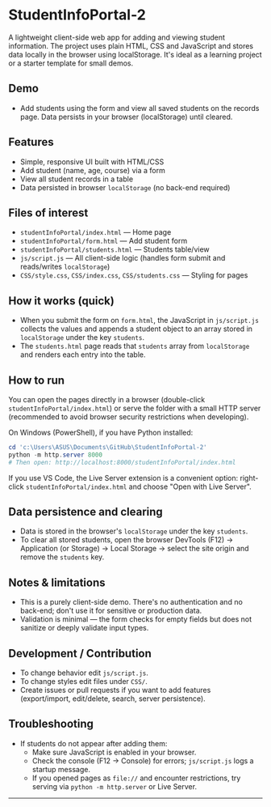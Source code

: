 # StudentInfoPortal-2

A lightweight client-side web app for adding and viewing student information. The project uses plain HTML, CSS and JavaScript and stores data locally in the browser using localStorage. It's ideal as a learning project or a starter template for small demos.

## Demo
- Add students using the form and view all saved students on the records page. Data persists in your browser (localStorage) until cleared.

## Features
- Simple, responsive UI built with HTML/CSS
- Add student (name, age, course) via a form
- View all student records in a table
- Data persisted in browser `localStorage` (no back-end required)

## Files of interest
- `studentInfoPortal/index.html` — Home page
- `studentInfoPortal/form.html` — Add student form
- `studentInfoPortal/students.html` — Students table/view
- `js/script.js` — All client-side logic (handles form submit and reads/writes `localStorage`)
- `CSS/style.css`, `CSS/index.css`, `CSS/students.css` — Styling for pages

## How it works (quick)
- When you submit the form on `form.html`, the JavaScript in `js/script.js` collects the values and appends a student object to an array stored in `localStorage` under the key `students`.
- The `students.html` page reads that `students` array from `localStorage` and renders each entry into the table.

## How to run
You can open the pages directly in a browser (double-click `studentInfoPortal/index.html`) or serve the folder with a small HTTP server (recommended to avoid browser security restrictions when developing).

On Windows (PowerShell), if you have Python installed:

```powershell
cd 'c:\Users\ASUS\Documents\GitHub\StudentInfoPortal-2'
python -m http.server 8000
# Then open: http://localhost:8000/studentInfoPortal/index.html
```

If you use VS Code, the Live Server extension is a convenient option: right-click `studentInfoPortal/index.html` and choose "Open with Live Server".

## Data persistence and clearing
- Data is stored in the browser's `localStorage` under the key `students`.
- To clear all stored students, open the browser DevTools (F12) → Application (or Storage) → Local Storage → select the site origin and remove the `students` key.

## Notes & limitations
- This is a purely client-side demo. There's no authentication and no back-end; don't use it for sensitive or production data.
- Validation is minimal — the form checks for empty fields but does not sanitize or deeply validate input types.

## Development / Contribution
- To change behavior edit `js/script.js`.
- To change styles edit files under `CSS/`.
- Create issues or pull requests if you want to add features (export/import, edit/delete, search, server persistence).

## Troubleshooting
- If students do not appear after adding them:
	- Make sure JavaScript is enabled in your browser.
	- Check the console (F12 → Console) for errors; `js/script.js` logs a startup message.
	- If you opened pages as `file://` and encounter restrictions, try serving via `python -m http.server` or Live Server.



---


